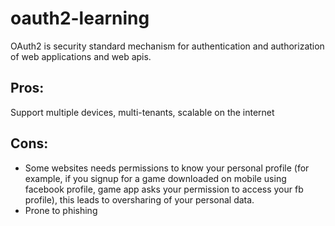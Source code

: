 # oauth2-learning

OAuth2 is security standard mechanism for authentication and authorization of web applications and web apis.

## Pros:
Support multiple devices, multi-tenants, scalable on the internet

## Cons:
- Some websites needs permissions to know your personal profile (for example, if you signup for a game downloaded on mobile using facebook profile, game app asks your permission to access your fb profile), this leads to oversharing of your personal data.
- Prone to phishing



